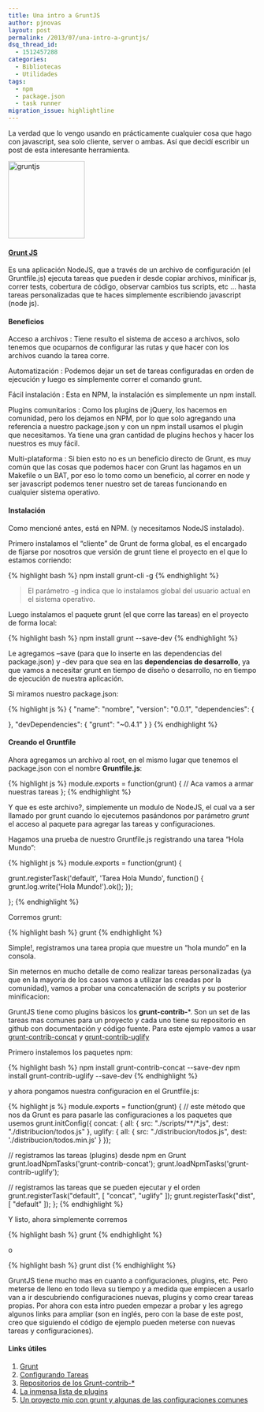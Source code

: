 ```yaml
---
title: Una intro a GruntJS
author: pjnovas
layout: post
permalink: /2013/07/una-intro-a-gruntjs/
dsq_thread_id:
  - 1512457288
categories:
  - Bibliotecas
  - Utilidades
tags:
  - npm
  - package.json
  - task runner
migration_issue: highlightline
---
```

La verdad que lo vengo usando en prácticamente cualquier cosa que hago con javascript, sea solo cliente, server o ambas. Así que decidí escribir un post de esta interesante herramienta.

[<img src="http://fernetjs.com/wp-content/uploads/2013/07/gruntjs1.png" alt="gruntjs" width="155" height="157" class="alignleft size-full wp-image-3778" />][1]

#### [Grunt JS][2]

Es una aplicación NodeJS, que a través de un archivo de configuración (el Gruntfile.js) ejecuta tareas que pueden ir desde copiar archivos, minificar js, correr tests, cobertura de código, observar cambios tus scripts, etc &#8230; hasta tareas personalizadas que te haces simplemente escribiendo javascript (node js).



#### Beneficios

Acceso a archivos
:   Tiene resulto el sistema de acceso a archivos, solo tenemos que ocuparnos de configurar las rutas y que hacer con los archivos cuando la tarea corre.

Automatización
:   Podemos dejar un set de tareas configuradas en orden de ejecución y luego es simplemente correr el comando grunt.

Fácil instalación
:   Esta en NPM, la instalación es simplemente un npm install.

Plugins comunitarios
:   Como los plugins de jQuery, los hacemos en comunidad, pero los dejamos en NPM, por lo que solo agregando una referencia a nuestro package.json y con un npm install usamos el plugin que necesitamos. Ya tiene una gran cantidad de plugins hechos y hacer los nuestros es muy fácil.

Multi-plataforma
:   Si bien esto no es un beneficio directo de Grunt, es muy común que las cosas que podemos hacer con Grunt las hagamos en un Makefile o un BAT, por eso lo tomo como un beneficio, al correr en node y ser javascript podemos tener nuestro set de tareas funcionando en cualquier sistema operativo.

#### Instalación

Como mencioné antes, está en NPM. (y necesitamos NodeJS instalado).

Primero instalamos el &#8220;cliente&#8221; de Grunt de forma global, es el encargado de fijarse por nosotros que versión de grunt tiene el proyecto en el que lo estamos corriendo:

{% highlight bash %}
npm install grunt-cli -g
 {% endhighlight %}

> El parámetro -g indica que lo instalamos global del usuario actual en el sistema operativo. 

Luego instalamos el paquete grunt (el que corre las tareas) en el proyecto de forma local:

{% highlight bash %}
npm install grunt --save-dev
 {% endhighlight %}

Le agregamos &#8211;save (para que lo inserte en las dependencias del package.json) y -dev para que sea en las **dependencias de desarrollo**, ya que vamos a necesitar grunt en tiempo de diseño o desarrollo, no en tiempo de ejecución de nuestra aplicación.

Si miramos nuestro package.json:

<!--highlight:[8]-->
{% highlight js %}
{
  "name": "nombre",
  "version": "0.0.1",
  "dependencies": { 

  },
  "devDependencies": {
    "grunt": "~0.4.1"
  }
}
 {% endhighlight %}

#### Creando el Gruntfile

Ahora agregamos un archivo al root, en el mismo lugar que tenemos el package.json con el nombre **Gruntfile.js**:

{% highlight js %}
module.exports = function(grunt) {
  // Aca vamos a armar nuestras tareas
};
 {% endhighlight %}

Y que es este archivo?, simplemente un modulo de NodeJS, el cual va a ser llamado por grunt cuando lo ejecutemos pasándonos por parámetro *grunt* el acceso al paquete para agregar las tareas y configuraciones.

Hagamos una prueba de nuestro Gruntfile.js registrando una tarea &#8220;Hola Mundo&#8221;:

{% highlight js %}
module.exports = function(grunt) {

  grunt.registerTask('default', 'Tarea Hola Mundo', function() {
    grunt.log.write('Hola Mundo!').ok();
  });

};
 {% endhighlight %}

Corremos grunt:

{% highlight bash %}
grunt
 {% endhighlight %}

Simple!, registramos una tarea propia que muestre un &#8220;hola mundo&#8221; en la consola.

Sin meternos en mucho detalle de como realizar tareas personalizadas (ya que en la mayoría de los casos vamos a utilizar las creadas por la comunidad), vamos a probar una concatenación de scripts y su posterior minificacion:

GruntJS tiene como plugins básicos los **grunt-contrib-***. Son un set de las tareas mas comunes para un proyecto y cada uno tiene su repositorio en github con documentación y código fuente. Para este ejemplo vamos a usar [grunt-contrib-concat][3] y [grunt-contrib-uglify][4]

Primero instalemos los paquetes npm:

{% highlight bash %}
npm install grunt-contrib-concat --save-dev
npm install grunt-contrib-uglify --save-dev
 {% endhighlight %}

y ahora pongamos nuestra configuracion en el Gruntfile.js:

{% highlight js %}
module.exports = function(grunt) {
  // este método que nos da Grunt es para pasarle las configuraciones a los paquetes que usemos
  grunt.initConfig({
    concat: {
      all: {
        src: "./scripts/**/*.js",
        dest: "./distribucion/todos.js"
      },
    uglify: {
      all: {
        src: "./distribucion/todos.js",
        dest: './distribucion/todos.min.js'
      }
  });

  // registramos las tareas (plugins) desde npm en Grunt
  grunt.loadNpmTasks('grunt-contrib-concat');
  grunt.loadNpmTasks('grunt-contrib-uglify');

  // registramos las tareas que se pueden ejecutar y el orden
  grunt.registerTask("default", [ "concat", "uglify" ]);
  grunt.registerTask("dist", [ "default" ]);
};
 {% endhighlight %}

Y listo, ahora simplemente corremos

{% highlight bash %}
grunt
 {% endhighlight %}

o 

{% highlight bash %}
grunt dist
 {% endhighlight %}

GruntJS tiene mucho mas en cuanto a configuraciones, plugins, etc. Pero meterse de lleno en todo lleva su tiempo y a medida que empiecen a usarlo van a ir descubriendo configuraciones nuevas, plugins y como crear tareas propias. Por ahora con esta intro pueden empezar a probar y les agrego algunos links para ampliar (son en inglés, pero con la base de este post, creo que siguiendo el código de ejemplo pueden meterse con nuevas tareas y configuraciones).

#### Links útiles

  1. [Grunt][2]
  2. [Configurando Tareas][5]
  3. [Repositorios de los Grunt-contrib-*][6]
  4. [La inmensa lista de plugins][7]
  5. [Un proyecto mio con grunt y algunas de las configuraciones comunes][8]

 [1]: http://fernetjs.com/wp-content/uploads/2013/07/gruntjs1.png
 [2]: http://gruntjs.com/
 [3]: https://github.com/gruntjs/grunt-contrib-concat "grunt-contrib-concat"
 [4]: https://github.com/gruntjs/grunt-contrib-uglify "grunt-contrib-uglify"
 [5]: http://gruntjs.com/configuring-tasks
 [6]: https://github.com/gruntjs/
 [7]: http://gruntjs.com/plugins
 [8]: https://github.com/pjnovas/base-client-project
